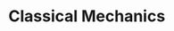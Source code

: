 # Classical Mechanics

<object data="Classical Mechanics.pdf" type="application/pdf" width="100%" height="1000px"></object>